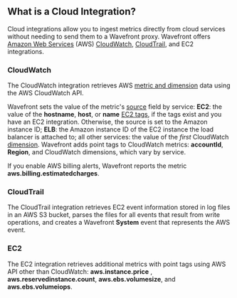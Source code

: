 ## What is a Cloud Integration?

Cloud integrations allow you to ingest metrics directly from cloud services without needing to send them to a Wavefront
proxy. Wavefront offers [Amazon Web Services](http://aws.amazon.com) (AWS)
[CloudWatch](http://aws.amazon.com/cloudwatch), [CloudTrail](http://aws.amazon.com/cloudtrail), and EC2 integrations.

### CloudWatch

The CloudWatch integration retrieves AWS [metric and
dimension](http://docs.aws.amazon.com/AmazonCloudWatch/latest/monitoring/CW_Support_For_AWS.html) data using the AWS
CloudWatch API.

Wavefront sets the value of the metric's [source](https://community.wavefront.com/docs/DOC-1031) field by service:
**EC2**: the value of the **hostname**, **host**, or **name** [EC2
tags](http://docs.aws.amazon.com/AWSEC2/latest/UserGuide/Using_Tags.html), if the tags exist and you have an EC2
integration. Otherwise, the source is set to the Amazon instance ID; **ELB**: the Amazon instance ID of the EC2 instance
the load balancer is attached to; all other services: the value of the *first* CloudWatch
[dimension](http://docs.aws.amazon.com/AmazonCloudWatch/latest/monitoring/cloudwatch_concepts.html#Dimension). Wavefront
adds point tags to CloudWatch metrics: **accountId**, **Region**, and CloudWatch dimensions, which vary by service.

If you enable AWS billing alerts, Wavefront reports the metric **aws.billing.estimatedcharges**.

### CloudTrail

The CloudTrail integration retrieves EC2 event information stored in log files in an AWS S3 bucket, parses the files for all events that result from write operations, and creates a Wavefront **System** event that represents the AWS event.

### EC2

The EC2 integration retrieves additional metrics with point tags using AWS API other than CloudWatch: **aws.instance.price** , **aws.reservedinstance.count**, **aws.ebs.volumesize**, and **aws.ebs.volumeiops**.
